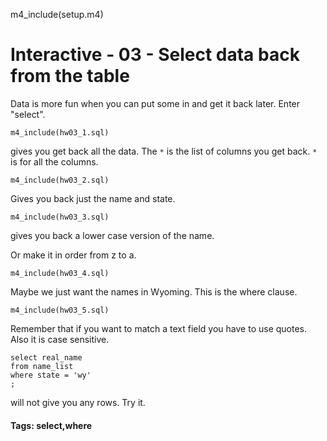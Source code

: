 m4_include(setup.m4)

# Interactive - 03 - Select data back from the table

Data is more fun when you can put some in and get it 
back later.  Enter "select".

```
m4_include(hw03_1.sql)
```

gives you get back all the data.  The `*` is the list
of columns you get back.  `*` is for all the columns.

```
m4_include(hw03_2.sql)
```

Gives you back just the name and state.

```
m4_include(hw03_3.sql)
```

gives you back a lower case version of the name.

Or make it in order from z to a.

```
m4_include(hw03_4.sql)
```

Maybe we just want the names in Wyoming.  This is the
where clause.

```
m4_include(hw03_5.sql)
```

Remember that if you want to match a text field you
have to use quotes.  Also it is case sensitive.

```
select real_name
from name_list
where state = 'wy'
;
```

will not give you any rows.  Try it.

#### Tags: select,where 
